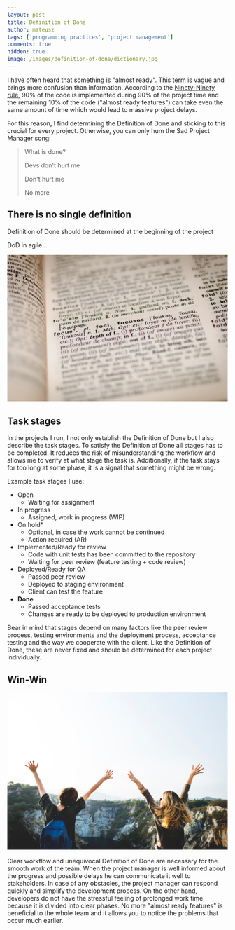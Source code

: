 ```yaml
---
layout: post
title: Definition of Done
author: mateusz
tags: ['programming practices', 'project management']
comments: true
hidden: true
image: /images/definition-of-done/dictionary.jpg
---
```


I have often heard that something is "almost ready". This term is vague and brings more confusion than information. According to the [Ninety-Ninety rule](https://brightinventions.pl/blog/dont-be-mockup-developer/#ninety-ninety-rule), 90% of the code is implemented during 90% of the project time and the remaining 10% of the code ("almost ready features") can take even the same amount of time which would lead to massive project delays.

For this reason, I find determining the Definition of Done and sticking to this crucial for every project. Otherwise, you can only hum the Sad Project Manager song:
>What is done?
>
>Devs don't hurt me
>
>Don't hurt me
>
>No more

## There is no single definition

Definition of Done should be determined at the beginning of the project

DoD in agile...

![Dictionary image](/images/definition-of-done/dictionary.jpg)

## Task stages

In the projects I run, I not only establish the Definition of Done but I also describe the task stages. To satisfy the Definition of Done all stages has to be completed. It reduces the risk of misunderstanding the workflow and allows me to verify at what stage the task is. Additionally, if the task stays for too long at some phase, it is a signal that something might be wrong.

Example task stages I use:
- Open
  - Waiting for assignment
- In progress
  - Assigned, work in progress (WIP)
- On hold*
  - Optional, in case the work cannot be continued
  - Action required (AR)
- Implemented/Ready for review
  - Code with unit tests has been committed to the repository
  - Waiting for peer review (feature testing + code review)
- Deployed/Ready for QA
  - Passed peer review
  - Deployed to staging environment
  - Client can test the feature
- **Done**
  - Passed acceptance tests
  - Changes are ready to be deployed to production environment

Bear in mind that stages depend on many factors like the peer review process, testing environments and the deployment process, acceptance testing and the way we cooperate with the client. Like the Definition of Done, these are never fixed and should be determined for each project individually.

## Win-Win

![Happy image](/images/definition-of-done/happy.jpg)

Clear workflow and unequivocal Definition of Done are necessary for the smooth work of the team. When the project manager is well informed about the progress and possible delays he can communicate it well to stakeholders. In case of any obstacles, the project manager can respond quickly and simplify the development process. On the other hand, developers do not have the stressful feeling of prolonged work time because it is divided into clear phases. No more "almost ready features" is beneficial to the whole team and it allows you to notice the problems that occur much earlier.
